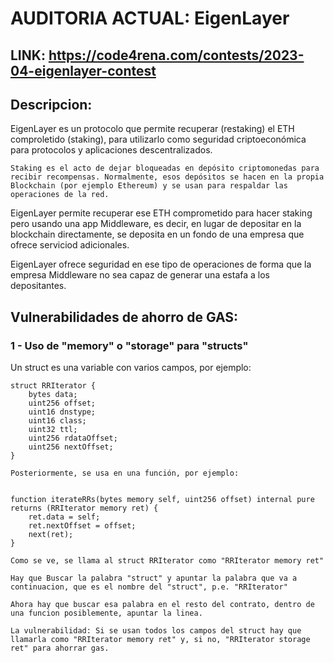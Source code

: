 # AUDITORIA ACTUAL: EigenLayer

## LINK: https://code4rena.com/contests/2023-04-eigenlayer-contest

## Descripcion:

EigenLayer es un protocolo que permite recuperar (restaking) el ETH comproletido (staking), para utilizarlo como seguridad criptoeconómica para protocolos y aplicaciones descentralizados.

```Staking es el acto de dejar bloqueadas en depósito criptomonedas para recibir recompensas. Normalmente, esos depósitos se hacen en la propia Blockchain (por ejemplo Ethereum) y se usan para respaldar las operaciones de la red.```

EigenLayer permite recuperar ese ETH comprometido para hacer staking pero usando una app Middleware, es decir, en lugar de depositar en la blockchain directamente, se deposita en un fondo de una empresa que ofrece serviciod adicionales.

EigenLayer ofrece seguridad en ese tipo de operaciones de forma que la empresa Middleware no sea capaz de generar una estafa a los depositantes.

## Vulnerabilidades de ahorro de GAS: 

### 1 - Uso de "memory" o "storage" para "structs"

   Un struct es una variable con varios campos, por ejemplo:


    struct RRIterator {
        bytes data;
        uint256 offset;
        uint16 dnstype;
        uint16 class;
        uint32 ttl;
        uint256 rdataOffset;
        uint256 nextOffset;
    }

    Posteriormente, se usa en una función, por ejemplo:


    function iterateRRs(bytes memory self, uint256 offset) internal pure returns (RRIterator memory ret) {
        ret.data = self;
        ret.nextOffset = offset;
        next(ret);
    }

    Como se ve, se llama al struct RRIterator como "RRIterator memory ret"

    Hay que Buscar la palabra "struct" y apuntar la palabra que va a continuacion, que es el nombre del "struct", p.e. "RRIterator"

    Ahora hay que buscar esa palabra en el resto del contrato, dentro de una funcion posiblemente, apuntar la linea.

    La vulnerabilidad: Si se usan todos los campos del struct hay que llamarla como "RRIterator memory ret" y, si no, "RRIterator storage ret" para ahorrar gas.

